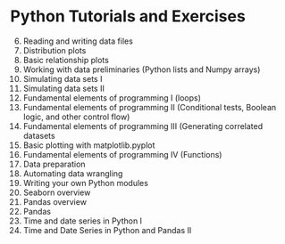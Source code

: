# Python Tutorials and Exercises

6. Reading and writing data files
7. Distribution plots
8. Basic relationship plots
9. Working with data preliminaries (Python lists and Numpy arrays)
10. Simulating data sets I
11. Simulating data sets II
12. Fundamental elements of programming I (loops)
13. Fundamental elements of programming II (Conditional tests, Boolean logic, and other control flow)
14. Fundamental elements of programming III (Generating correlated datasets
15. Basic plotting with matplotlib.pyplot
16. Fundamental elements of programming IV (Functions)
17. Data preparation
18. Automating data wrangling
19. Writing your own Python modules
20. Seaborn overview
21. Pandas overview
22. Pandas
23. Time and date series in Python I
24. Time and Date Series in Python and Pandas II
